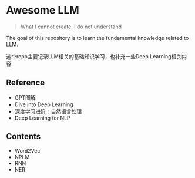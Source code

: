 # Awesome LLM

> What I cannot create, I do not understand

The goal of this repository is to learn the fundamental knowledge related to LLM.

这个repo主要记录LLM相关的基础知识学习，也补充一些Deep Learning相关内容.

## Reference

- GPT图解
- Dive into Deep Learning
- 深度学习进阶：自然语言处理
- Deep Learning for NLP

## Contents

- Word2Vec
- NPLM
- RNN
- NER
